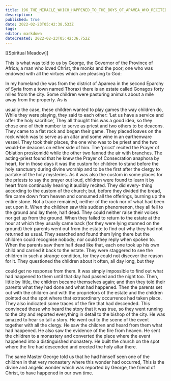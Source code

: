 ```yaml
---
title: 196_THE_MIRACLE_WHICH_HAPPENED_TO_THE_BOYS_OF_APAMEA_WHO_RECITED_THE_PRAYER_OF_CONSECRATION_IN_A_GAME
description: 
published: true
date: 2022-02-23T05:42:38.533Z
tags: 
editor: markdown
dateCreated: 2022-02-23T05:42:36.752Z
---
```


[[Spiritual Meadow]]
 
This is what was told to us by George, the Governor of the Province of Africa; a man who loved Christ, the monks and the poor; one who was endowed with all the virtues which are pleasing to God:  
 
In my homeland (he was from the district of Apamea in the second Eparchy of Syria from a town named Thorax) there is an estate called Gonagos forty miles from the city. Some children were pasturing animals about a mile away from the property. As is  
 
usually the case, these children wanted to play games the way children do, While they were playing, they said to each other: ‘Let us have a service and offer the holy sacrifice’, They all thought this was a good idea, so they chose one of their number to serve as priest and two others to be deacons. They came to a flat rock and began their game. They placed loaves on the rock which was to serve as an altar and some wine in an earthenware vessel. They took their places, the one who was to be priest and the two would-be deacons on either side of him. The ‘pricst’ recited the Prayer of Oblation proskomidé while the other two fanned the air with branches. The acting-priest found that he knew the Prayer of Consecration anaphora by heart, for in those days it was the custom for children to stand before the holy sanctuary during divine worship and to be the first after the clergy to partake of the holy mysteries. As it was also the custom in some places for the priests to say the prayer out loud, children were found to learn it by heart from continually hearing it audibly recited. They did every- thing according to the custom of the church; but, before they divided the bread, fire came down from heaven and consumed all the offerings, burning up the entire stone. Not a trace remained, neither of the rock nor of what had been set upon it. When the children saw this sudden phenomenon, they all fell to the ground and lay there, half dead. They could neither raise their voices nor get up from the ground. When they failed to return to the estate at the hour at which they usually came back (for they were lying stunned on the ground) their parents went out from the estate to find out why they had not returned as usual. They searched and found them lying there but the children could recognise nobody; nor could they reply when spoken to. When the parents saw them half dead like that, each one took up his own child and carried it back to the estate. They were staggered to see the children in such a strange condition, for they could not discover the reason for it. They questioned the children about it often, all day long, but they  
 
could get no response from them. It was simply impossible to find out what had happened to them until that day had passed and the night too. Then, little by little, the children became themselves again; and then they told their parents what they had done and what had happened. Then the parents set out with the children and with the proprietors of the estate and the children pointed out the spot where that extraordinary occurrence had taken place. They also indicated some traces of the fire that had descended. This convinced those who heard the story that it was true, so they went running to the city and reported everything in detail to the bishop of the city. He was amazed to hear so tall a story. He went out to the scene of the event together with all the clergy. He saw the children and heard from them what had happened. He also saw the evidence of the fire from heaven. He sent the children to a monastery and converted the place where the event happened into a distinguished monastery. He built the church on the spot where the fire had descended and erected the holy altar there.  
 
The same Master George told us that he had himself seen one of the children in that very monastery where this wonder had occurred, This is the divine and angelic wonder which was reported by George, the friend of Christ, to have happened in our own time.
